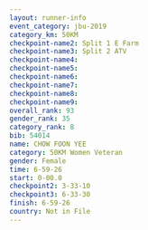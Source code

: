 ```yaml
---
layout: runner-info 
event_category: jbu-2019 
category_km: 50KM 
checkpoint-name2: Split 1 E Farm 
checkpoint-name3: Split 2 ATV 
checkpoint-name4: 
checkpoint-name5: 
checkpoint-name6: 
checkpoint-name7: 
checkpoint-name8: 
checkpoint-name9: 
overall_rank: 93
gender_rank: 35
category_rank: 8
bib: 54014
name: CHOW FOON YEE
category: 50KM Women Veteran
gender: Female
time: 6-59-26
start: 0-00.0
checkpoint2: 3-33-10
checkpoint3: 6-33-30
finish: 6-59-26
country: Not in File
---
```

